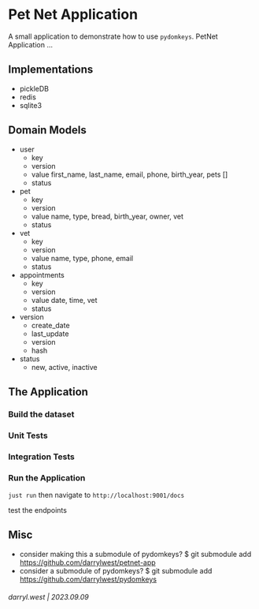 # Pet Net Application

A small application to demonstrate how to use `pydomkeys`.  PetNet Application ...

## Implementations

* pickleDB
* redis
* sqlite3

## Domain Models


* user
    * key
    * version
    * value first_name, last_name, email, phone, birth_year, pets []
    * status
* pet
    * key
    * version
    * value name, type, bread, birth_year, owner, vet
    * status
* vet
    * key
    * version
    * value name, type, phone, email
    * status
* appointments
    * key
    * version
    * value date, time, vet
    * status
* version
    * create_date
    * last_update
    * version
    * hash
* status
    * new, active, inactive

## The Application

### Build the dataset

### Unit Tests

### Integration Tests



### Run the Application

`just run` then navigate to `http://localhost:9001/docs`

test the endpoints

## Misc

* consider making this a submodule of pydomkeys? $ git submodule add https://github.com/darrylwest/petnet-app
* consider a submodule of pydomkeys? $ git submodule add https://github.com/darrylwest/pydomkeys


###### darryl.west | 2023.09.09

